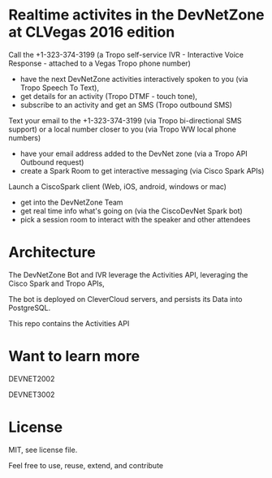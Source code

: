 # Realtime activites in the DevNetZone at CLVegas 2016 edition

Call the +1-323-374-3199 (a Tropo self-service IVR - Interactive Voice Response - attached to a Vegas Tropo phone number) 
- have the next DevNetZone activities interactively spoken to you (via Tropo Speech To Text),
- get details for an activity (Tropo DTMF - touch tone),
- subscribe to an activity and get an SMS (Tropo outbound SMS)

Text your email to the +1-323-374-3199 (via Tropo bi-directional SMS support)
or a local number closer to you (via Tropo WW local phone numbers)
- have your email address added to the DevNet zone (via a Tropo API Outbound request)
- create a Spark Room to get interactive messaging (via Cisco Spark APIs)

Launch a CiscoSpark client (Web, iOS, android, windows or mac)
- get into the DevNetZone Team 
- get real time info what's going on (via the CiscoDevNet Spark bot)
- pick a session room to interact with the speaker and other attendees


# Architecture

The DevNetZone Bot and IVR leverage the Activities API,
leveraging the Cisco Spark and Tropo APIs,

The bot is deployed on CleverCloud servers, and persists its Data into PostgreSQL.

This repo contains the Activities API


# Want to learn more

DEVNET2002

DEVNET3002


# License

MIT, see license file.

Feel free to use, reuse, extend, and contribute



